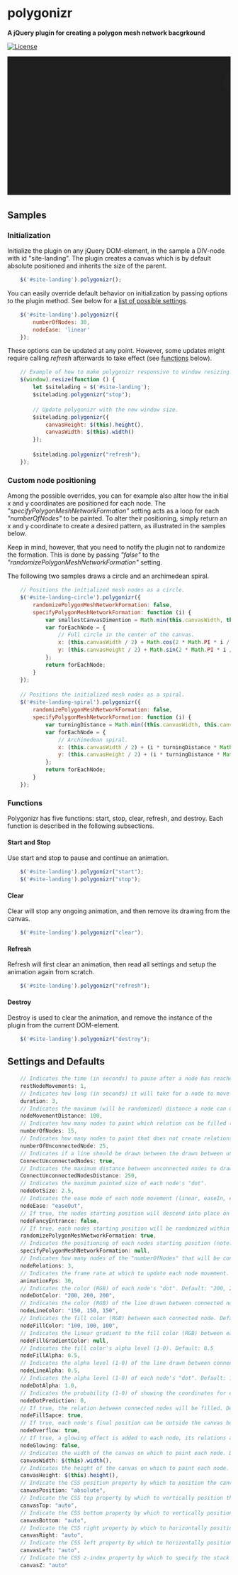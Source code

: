 polygonizr
==========
**A jQuery plugin for creating a polygon mesh network bacgrkound**

[![License](https://img.shields.io/badge/license-Beerware-blue.svg)](LICENSE.md)

![GIF showing polygonize animation](/samples/polygonizr-readme-animation.gif)

## Samples

### Initialization
Initialize the plugin on any jQuery DOM-element, in the sample a DIV-node with id "site-landing". The plugin creates a canvas which is by default absolute positioned and inherits the size of the parent.

```javascript
    $('#site-landing').polygonizr();
```
You can easily override default behavior on initialization by passing options to the plugin method. See below for a [list of possible settings](#settings-and-defaults).

```javascript
    $('#site-landing').polygonizr({
        numberOfNodes: 30,
        nodeEase: 'linear'
    });
```
These options can be updated at any point. However, some updates might require calling <i>refresh</i> afterwards to take effect (see [functions](#Functions) below).
```javascript
    // Example of how to make polygonizr responsive to window resizing.
    $(window).resize(function () {
        let $sitelading = $('#site-landing');
        $sitelading.polygonizr("stop");

        // Update polygonizr with the new window size.
        $sitelading.polygonizr({
            canvasHeight: $(this).height(),
            canvasWidth: $(this).width()
        });

        $sitelading.polygonizr("refresh");
    });
```

### Custom node positioning
Among the possible overrides, you can for example also alter how the initial x and y coordinates are positioned for each node. The <i>"specifyPolygonMeshNetworkFormation"</i> setting acts as a loop for each <i>"numberOfNodes"</i> to be painted. To alter their positioning, simply return an x and y coordinate to create a desired pattern, as illustrated in the samples below.

Keep in mind, however, that you need to notify the plugin not to randomize the formation. This is done by passing <i>"false"</i> to the <i>"randomizePolygonMeshNetworkFormation"</i> setting.

The following two samples draws a circle and an archimedean spiral.

```javascript
    // Positions the initialized mesh nodes as a circle.
    $('#site-landing-circle').polygonizr({
        randomizePolygonMeshNetworkFormation: false,
        specifyPolygonMeshNetworkFormation: function (i) {
            var smallestCanvasDimention = Math.min(this.canvasWidth, this.canvasHeight) / 2;
            var forEachNode = {
                // Full circle in the center of the canvas.
                x: (this.canvasWidth / 2) + Math.cos(2 * Math.PI * i / this.numberOfNodes) * smallestCanvasDimention,
                y: (this.canvasHeight / 2) + Math.sin(2 * Math.PI * i / this.numberOfNodes) * smallestCanvasDimention
            };
            return forEachNode;
        }
    });

    // Positions the initialized mesh nodes as a spiral.
    $('#site-landing-spiral').polygonizr({
        randomizePolygonMeshNetworkFormation: false,
        specifyPolygonMeshNetworkFormation: function (i) {
            var turningDistance = Math.min((this.canvasWidth, this.canvasHeight) / 2) / this.numberOfNodes;
            var forEachNode = {
                // Archimedean spiral.
                x: (this.canvasWidth / 2) + (i * turningDistance * Math.PI / 180) * Math.cos((i * turningDistance) * Math.PI / 180) * turningDistance ,
                y: (this.canvasHeight / 2) + (i * turningDistance * Math.PI / 180) * Math.sin((i * turningDistance) * Math.PI / 180) * turningDistance
            };
            return forEachNode;
        }
    });
```

### Functions
Polygonizr has five functions: start, stop, clear, refresh, and destroy. Each function is described in the following subsections.
#### Start and Stop
Use start and stop to pause and continue an animation.
```javascript
    $('#site-landing').polygonizr("start");
    $('#site-landing').polygonizr("stop");
```
#### Clear
Clear will stop any ongoing animation, and then remove its drawing from the canvas.
```javascript
    $('#site-landing').polygonizr("clear");
```
#### Refresh
Refresh will first clear an animation, then read all settings and setup the animation again from scratch.
```javascript
    $('#site-landing').polygonizr("refresh");
```
#### Destroy
Destroy is used to clear the animation, and remove the instance of the plugin from the current DOM-element.
```javascript
    $('#site-landing').polygonizr("destroy");
```

## Settings and Defaults

```javascript
    // Indicates the time (in seconds) to pause after a node has reached its destination. Default: 1
    restNodeMovements: 1,
    // Indicates how long (in seconds) it will take for a node to move from start to finish. Default: 3
    duration: 3,
    // Indicates the maximum (will be randomized) distance a node can move (in pixles) from its starting position. Default: 100
    nodeMovementDistance: 100,
    // Indicates how many nodes to paint which relation can be filled (note: nodeFillSapce must be set to true). Default: 15
    numberOfNodes: 15,
    // Indicates how many nodes to paint that does not create relations that can be filled. Default: 25
    numberOfUnconnectedNode: 25,
    // Indicates if a line should be drawn between the drawn between unconnected nodes. Default: true
    ConnectUnconnectedNodes: true,
    // Indicates the maximum distance between unconnected nodes to draw the line. Default: 250
    ConnectUnconnectedNodesDistance: 250,
    // Indicates the maximum painted size of each node's "dot".
    nodeDotSize: 2.5,
    // Indicates the ease mode of each node movement (linear, easeIn, easeOut, easeInOut, accelerateDecelerate). Default: easeOut
    nodeEase: "easeOut",
    // If true, the nodes starting position will descend into place on load. Default: false
    nodeFancyEntrance: false,
    // If true, each nodes starting position will be randomized within the canvas size. If false, each nodes position must be specified manually. Default: true
    randomizePolygonMeshNetworkFormation: true,
    // Indicates the positioning of each nodes starting position (note: randomizePolygonMeshNetworkFormation must be set to false). Default: null
    specifyPolygonMeshNetworkFormation: null,
    // Indicates how many nodes of the "numberOfNodes" that will be connected. Default: 3
    nodeRelations: 3,
    // Indicates the frame rate at which to update each node movement. Default: 30
    animationFps: 30,
    // Indicates the color (RGB) of each node's "dot". Default: "200, 200, 200"
    nodeDotColor: "200, 200, 200",
    // Indicates the color (RGB) of the line drawn between connected nodes. Default: "150, 150, 150"
    nodeLineColor: "150, 150, 150",
    // Indicates the fill color (RGB) between each connected node. Default: "100, 100, 100"
    nodeFillColor: "100, 100, 100",
    // Indicates the linear gradient to the fill color (RGB) between each connected node. Default: null
    nodeFillGradientColor: null,
    // Indicates the fill color's alpha level (1-0). Default: 0.5
    nodeFillAlpha: 0.5,
    // Indicates the alpha level (1-0) of the line drawn between connected nodes. Default: 0.5
    nodeLineAlpha: 0.5,
    // Indicates the alpha level (1-0) of each node's "dot". Default: 1.0
    nodeDotAlpha: 1.0,
    // Indicates the probability (1-0) of showing the coordinates for each nodes final position. Default: 0
    nodeDotPrediction: 0,
    // If true, the relation between connected nodes will be filled. Default: true
    nodeFillSapce: true,
    // If true, each node's final position can be outside the canvas boundary. Default: true
    nodeOverflow: true,
    // If true, a glowing effect is added to each node, its relations and fill respectively. Default: false
    nodeGlowing: false,
    // Indicates the width of the canvas on which to paint each node. Default: $(this).width()
    canvasWidth: $(this).width(),
    // Indicates the height of the canvas on which to paint each node. Default: $(this).height();
    canvasHeight: $(this).height(),
    // Indicate the CSS position property by which to position the canvas. Default: "absolute"
    canvasPosition: "absolute",
    // Indicate the CSS top property by which to vertically position the canvas. Default: "auto"
    canvasTop: "auto",
    // Indicate the CSS bottom property by which to vertically position the canvas. Default: "auto"
    canvasBottom: "auto",
    // Indicate the CSS right property by which to horizontally position the canvas. Default: "auto"
    canvasRight: "auto",
    // Indicate the CSS left property by which to horizontally position the canvas. Default: "auto"
    canvasLeft: "auto",
    // Indicate the CSS z-index property by which to specify the stack order of the canvas. Default: "auto"
    canvasZ: "auto"
```